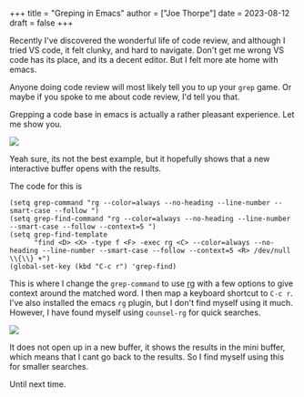 +++
title = "Greping in Emacs"
author = ["Joe Thorpe"]
date = 2023-08-12
draft = false
+++

Recently I've discovered the wonderful life of code review, and although I tried VS code, it felt clunky, and hard to navigate. Don't get me wrong VS code has its place, and its a decent editor. But I felt more ate home with emacs.

Anyone doing code review will most likely tell you to up your `grep` game. Or maybe if you spoke to me about code review, I'd tell you that.

Grepping a code base in emacs is actually a rather pleasant experience. Let me show you.

![](/images/20230812-213538_screenshot.png)

Yeah sure, its not the best example, but it hopefully shows that a new interactive buffer opens with the results.

The code for this is

```emacs-lisp
(setq grep-command "rg --color=always --no-heading --line-number --smart-case --follow ")
(setq grep-find-command "rg --color=always --no-heading --line-number --smart-case --follow --context=5 ")
(setq grep-find-template
      "find <D> <X> -type f <F> -exec rg <C> --color=always --no-heading --line-number --smart-case --follow --context=5 <R> /dev/null \\{\\} +")
(global-set-key (kbd "C-c r") 'grep-find)
```

This is where I change the `grep-command` to use [rg](https://github.com/BurntSushi/ripgrep) with a few options to give context around the matched word. I then map a keyboard shortcut to `C-c r`. I've also installed the emacs `rg` plugin, but I don't find myself using it much. However, I have found myself using `counsel-rg` for quick searches.

![](/images/20230812-214644_screenshot.png)

It does not open up in a new buffer, it shows the results in the mini buffer, which means that I cant go back to the results. So I find myself using this for smaller searches.

Until next time.
